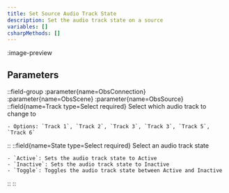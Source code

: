 ```yaml
---
title: Set Source Audio Track State
description: Set the audio track state on a source
variables: []
csharpMethods: []
---
```


:image-preview

## Parameters
::field-group
  :parameter{name=ObsConnection}
  :parameter{name=ObsScene}
  :parameter{name=ObsSource}
  ::field{name=Track type=Select required}
    Select which audio track to change to

    - Options: `Track 1`, `Track 2`, `Track 3`, `Track 3`, `Track 5`, `Track 6`
  ::
  ::field{name=State type=Select required}
    Select an audio track state

    - `Active`: Sets the audio track state to Active
    - `Inactive`: Sets the audio track state to Inactive
    - `Toggle`: Toggles the audio track state between Active and Inactive
  ::
::
